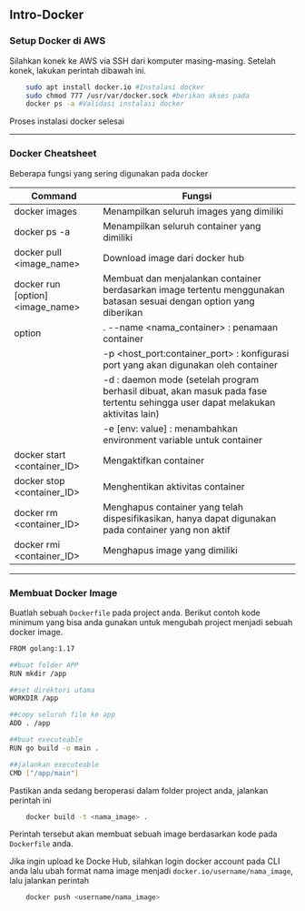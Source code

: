 ## Intro-Docker

### Setup Docker di AWS

Silahkan konek ke AWS via SSH dari komputer masing-masing. Setelah konek, lakukan perintah dibawah ini.

```bash
    sudo apt install docker.io #Instalasi docker
    sudo chmod 777 /usr/var/docker.sock #berikan akses pada 
    docker ps -a #Validasi instalasi docker
```
Proses instalasi docker selesai

---

### Docker Cheatsheet

Beberapa fungsi yang sering digunakan pada docker


| Command | Fungsi |
| ------- | ------ |
| docker images | Menampilkan seluruh images yang dimiliki |
| docker ps -a | Menampilkan seluruh container yang dimiliki |
| docker pull <image_name> | Download image dari docker hub |
| docker run [option] <image_name> | Membuat dan menjalankan container berdasarkan image tertentu menggunakan batasan sesuai dengan option yang diberikan |
|option | . --name <nama_container> : penamaan container |
|| -p <host_port:container_port> : konfigurasi port yang akan digunakan oleh container |
|| -d : daemon mode (setelah program berhasil dibuat, akan masuk pada fase tertentu sehingga user dapat melakukan aktivitas lain) |
|| -e [env: value] : menambahkan environment variable untuk container|
| docker start <container_ID> | Mengaktifkan container  |
| docker stop <container_ID> | Menghentikan aktivitas container |
| docker rm <container_ID> | Menghapus container yang telah dispesifikasikan, hanya dapat digunakan pada container yang non aktif |
| docker rmi <container_ID> | Menghapus image yang dimiliki |
---

### Membuat Docker Image

Buatlah sebuah `Dockerfile` pada project anda. 
Berikut contoh kode minimum yang bisa anda gunakan untuk mengubah project menjadi sebuah docker image.

```bash
FROM golang:1.17

##buat folder APP
RUN mkdir /app

##set direktori utama
WORKDIR /app

##copy seluruh file ke app
ADD . /app

##buat executeable
RUN go build -o main .

##jalankan executeable
CMD ["/app/main"]
```

Pastikan anda sedang beroperasi dalam folder project anda, jalankan perintah ini
```bash
    docker build -t <nama_image> .
```
Perintah tersebut akan membuat sebuah image berdasarkan kode pada `Dockerfile` anda.

Jika ingin upload ke Docke Hub, silahkan login docker account pada CLI anda lalu ubah format nama image menjadi `docker.io/username/nama_image`, lalu jalankan perintah 

```bash
    docker push <username/nama_image>
```
